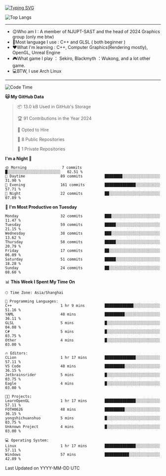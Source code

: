 <a href="https://git.io/typing-svg">
  <img src="https://readme-typing-svg.demolab.com?font=Fira+Code&pause=1000&random=false&width=435&separator=%3D&lines=std%3A%3Aprintln(%22Hello,+world!%22);" alt="Typing SVG" />
</a>

![Top Langs](https://github-readme-stats.vercel.app/api/top-langs/?username=FOTH0626&theme=transparent)

---

- 😉Who am I : A member of NJUPT-SAST and the head of 2024 Graphics group (only me btw)
- 📖Most language I use : C++ and GLSL ( both beginner )
- ❤What I'm learning : C++, Computer Graphics(Rendering mostly), OpenGL, Unreal Engine
- 🎮What game I play ： Sekiro, Blackmyth ：Wukong, and a lot other game.
- 💻BTW, I use Arch Linux
---
<!--START_SECTION:waka-->
![Code Time](http://img.shields.io/badge/Code%20Time-2%20hrs%2015%20mins-blue)

**🐱 My GitHub Data** 

> 📦 13.0 kB Used in GitHub's Storage 
 > 
> 🏆 91 Contributions in the Year 2024
 > 
> 💼 Opted to Hire
 > 
> 📜 8 Public Repositories 
 > 
> 🔑 1 Private Repositories 
 > 
**I'm a Night 🦉** 

```text
🌞 Morning                7 commits           █░░░░░░░░░░░░░░░░░░░░░░░░   02.51 % 
🌆 Daytime                89 commits          ████████░░░░░░░░░░░░░░░░░   31.90 % 
🌃 Evening                161 commits         ██████████████░░░░░░░░░░░   57.71 % 
🌙 Night                  22 commits          ██░░░░░░░░░░░░░░░░░░░░░░░   07.89 % 
```
📅 **I'm Most Productive on Tuesday** 

```text
Monday                   32 commits          ███░░░░░░░░░░░░░░░░░░░░░░   11.47 % 
Tuesday                  59 commits          █████░░░░░░░░░░░░░░░░░░░░   21.15 % 
Wednesday                38 commits          ███░░░░░░░░░░░░░░░░░░░░░░   13.62 % 
Thursday                 58 commits          █████░░░░░░░░░░░░░░░░░░░░   20.79 % 
Friday                   17 commits          ██░░░░░░░░░░░░░░░░░░░░░░░   06.09 % 
Saturday                 51 commits          █████░░░░░░░░░░░░░░░░░░░░   18.28 % 
Sunday                   24 commits          ██░░░░░░░░░░░░░░░░░░░░░░░   08.60 % 
```


📊 **This Week I Spent My Time On** 

```text
🕑︎ Time Zone: Asia/Shanghai

💬 Programming Languages: 
C++                      1 hr 9 mins         █████████████░░░░░░░░░░░░   51.16 % 
YAML                     48 mins             █████████░░░░░░░░░░░░░░░░   36.11 % 
GLSL                     5 mins              █░░░░░░░░░░░░░░░░░░░░░░░░   04.08 % 
C#                       5 mins              █░░░░░░░░░░░░░░░░░░░░░░░░   03.75 % 
Other                    4 mins              █░░░░░░░░░░░░░░░░░░░░░░░░   03.00 % 

🔥 Editors: 
CLion                    1 hr 17 mins        ██████████████░░░░░░░░░░░   57.11 % 
VS Code                  48 mins             █████████░░░░░░░░░░░░░░░░   36.15 % 
Jetbrainsrider           5 mins              █░░░░░░░░░░░░░░░░░░░░░░░░   03.75 % 
Eagle                    4 mins              █░░░░░░░░░░░░░░░░░░░░░░░░   03.00 % 

🐱‍💻 Projects: 
LearnOpenGL              1 hr 17 mins        ██████████████░░░░░░░░░░░   57.11 % 
FOTH0626                 48 mins             █████████░░░░░░░░░░░░░░░░   36.15 % 
yongshichuanshuo         5 mins              █░░░░░░░░░░░░░░░░░░░░░░░░   03.75 % 
Unknown Project          4 mins              █░░░░░░░░░░░░░░░░░░░░░░░░   03.00 % 

💻 Operating System: 
Linux                    1 hr 17 mins        ██████████████░░░░░░░░░░░   57.11 % 
Windows                  57 mins             ███████████░░░░░░░░░░░░░░   42.89 % 
```


 Last Updated on YYYY-MM-DD UTC
<!--END_SECTION:waka-->
